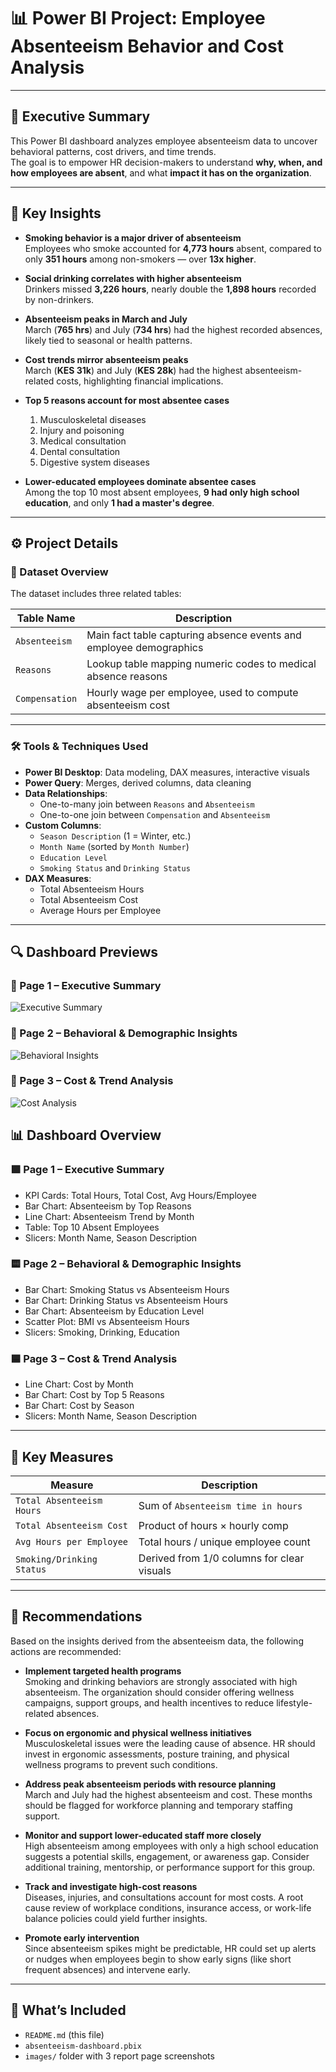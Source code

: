 # 📊 Power BI Project: Employee Absenteeism Behavior and Cost Analysis

---

## 🔺 Executive Summary

This Power BI dashboard analyzes employee absenteeism data to uncover behavioral patterns, cost drivers, and time trends.  
The goal is to empower HR decision-makers to understand **why, when, and how employees are absent**, and what **impact it has on the organization**.

---

## 🔹 Key Insights

- **Smoking behavior is a major driver of absenteeism**  
  Employees who smoke accounted for **4,773 hours** absent, compared to only **351 hours** among non-smokers — over **13x higher**.

- **Social drinking correlates with higher absenteeism**  
  Drinkers missed **3,226 hours**, nearly double the **1,898 hours** recorded by non-drinkers.

- **Absenteeism peaks in March and July**  
  March (**765 hrs**) and July (**734 hrs**) had the highest recorded absences, likely tied to seasonal or health patterns.

- **Cost trends mirror absenteeism peaks**  
  March (**KES 31k**) and July (**KES 28k**) had the highest absenteeism-related costs, highlighting financial implications.

- **Top 5 reasons account for most absentee cases**  
  1. Musculoskeletal diseases  
  2. Injury and poisoning  
  3. Medical consultation  
  4. Dental consultation  
  5. Digestive system diseases

- **Lower-educated employees dominate absentee cases**  
  Among the top 10 most absent employees, **9 had only high school education**, and only **1 had a master's degree**.

---

## ⚙️ Project Details

### 📁 Dataset Overview

The dataset includes three related tables:

| Table Name     | Description |
|----------------|-------------|
| `Absenteeism`  | Main fact table capturing absence events and employee demographics |
| `Reasons`      | Lookup table mapping numeric codes to medical absence reasons |
| `Compensation` | Hourly wage per employee, used to compute absenteeism cost |

---

### 🛠 Tools & Techniques Used

- **Power BI Desktop**: Data modeling, DAX measures, interactive visuals
- **Power Query**: Merges, derived columns, data cleaning
- **Data Relationships**:
  - One-to-many join between `Reasons` and `Absenteeism`
  - One-to-one join between `Compensation` and `Absenteeism`
- **Custom Columns**:
  - `Season Description` (1 = Winter, etc.)
  - `Month Name` (sorted by `Month Number`)
  - `Education Level`
  - `Smoking Status` and `Drinking Status`
- **DAX Measures**:
  - Total Absenteeism Hours
  - Total Absenteeism Cost
  - Average Hours per Employee

---
## 🔍 Dashboard Previews

### 📄 Page 1 – Executive Summary
![Executive Summary](./images/page1.png)

### 📄 Page 2 – Behavioral & Demographic Insights
![Behavioral Insights](images/page2.png)

### 📄 Page 3 – Cost & Trend Analysis
![Cost Analysis](images/page3.png)

## 📊 Dashboard Overview

### 🟩 Page 1 – Executive Summary
- KPI Cards: Total Hours, Total Cost, Avg Hours/Employee
- Bar Chart: Absenteeism by Top Reasons
- Line Chart: Absenteeism Trend by Month
- Table: Top 10 Absent Employees
- Slicers: Month Name, Season Description

### 🟨 Page 2 – Behavioral & Demographic Insights
- Bar Chart: Smoking Status vs Absenteeism Hours
- Bar Chart: Drinking Status vs Absenteeism Hours
- Bar Chart: Absenteeism by Education Level
- Scatter Plot: BMI vs Absenteeism Hours
- Slicers: Smoking, Drinking, Education

### 🟦 Page 3 – Cost & Trend Analysis
- Line Chart: Cost by Month
- Bar Chart: Cost by Top 5 Reasons
- Bar Chart: Cost by Season
- Slicers: Month Name, Season Description

---

## 🧮 Key Measures

| Measure                        | Description |
|-------------------------------|-------------|
| `Total Absenteeism Hours`     | Sum of `Absenteeism time in hours` |
| `Total Absenteeism Cost`      | Product of hours × hourly comp |
| `Avg Hours per Employee`      | Total hours / unique employee count |
| `Smoking/Drinking Status`     | Derived from 1/0 columns for clear visuals |

---
## 📢 Recommendations

Based on the insights derived from the absenteeism data, the following actions are recommended:

- **Implement targeted health programs**  
  Smoking and drinking behaviors are strongly associated with high absenteeism. The organization should consider offering wellness campaigns, support groups, and health incentives to reduce lifestyle-related absences.

- **Focus on ergonomic and physical wellness initiatives**  
  Musculoskeletal issues were the leading cause of absence. HR should invest in ergonomic assessments, posture training, and physical wellness programs to prevent such conditions.

- **Address peak absenteeism periods with resource planning**  
  March and July had the highest absenteeism and cost. These months should be flagged for workforce planning and temporary staffing support.

- **Monitor and support lower-educated staff more closely**  
  High absenteeism among employees with only a high school education suggests a potential skills, engagement, or awareness gap. Consider additional training, mentorship, or performance support for this group.

- **Track and investigate high-cost reasons**  
  Diseases, injuries, and consultations account for most costs. A root cause review of workplace conditions, insurance access, or work-life balance policies could yield further insights.

- **Promote early intervention**  
  Since absenteeism spikes might be predictable, HR could set up alerts or nudges when employees begin to show early signs (like short frequent absences) and intervene early.
---

## 📂 What’s Included

- `README.md` (this file)  
- `absenteeism-dashboard.pbix`  
- `images/` folder with 3 report page screenshots

